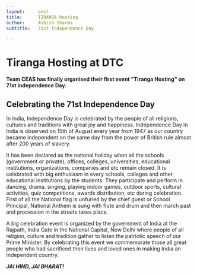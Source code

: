 ```yaml
---
layout:     post
title:      TIRANGA Hosting
author:     Ashish Sharma
subtitle:  	71st Independence Day

---
```

<!-- Start Writing Below in Markdown -->
# Tiranga Hosting at DTC 

**Team CEAS has finally organised their first event "Tiranga Hosting" on 71st Independence Day.**



## Celebrating the 71st Independence Day

In India, Independence Day is celebrated by the people of all religions, cultures and traditions with great joy and happiness. Independence Day in India is observed on 15th of August every year from 1947 as our country became independent on the same day from the power of British rule almost after 200 years of slavery.

It has been declared as the national holiday when all the schools (government or private), offices, colleges, universities, educational institutions, organizations, companies and etc remain closed. It is celebrated with big enthusiasm in every schools, colleges and other educational institutions by the students. They participate and perform in dancing, drama, singing, playing indoor games, outdoor sports, cultural activities, quiz competitions, awards distribution, etc during celebration. First of all the National flag is unfurled by the chief guest or School Principal, National Anthem is sung with flute and drum and then march past and procession in the streets takes place.

A big celebration event is organized by the government of India at the Rajpath, India Gate in the National Capital, New Delhi where people of all religion, culture and tradition gather to listen the patriotic speech of our Prime Minister. By celebrating this event we commemorate those all great people who had sacrificed their lives and loved ones in making India an Independent country.


***JAI HIND, JAI BHARAT!***



